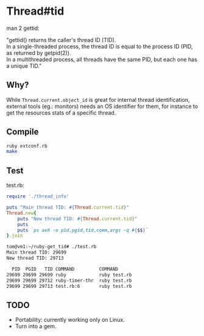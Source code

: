 # Thread#tid

man 2 gettid:

"gettid()  returns  the caller's thread ID (TID).  
In a single-threaded process, the thread ID is equal to the process ID (PID, as returned by getpid(2)).  
In a multithreaded process, all threads have the same PID, but each one has a unique TID."

## Why?

While `Thread.current.object_id` is great for internal thread identification, external tools (eg.: monitors) needs an OS identifier for them, for instance to get the resources stats of a specific thread.

## Compile
```bash
ruby extconf.rb
make
```

## Test

test.rb:
```ruby
require './thread_info'

puts "Main thread TID: #{Thread.current.tid}"
Thread.new{
    puts "New thread TID: #{Thread.current.tid}"
    puts
    puts `ps axH -o pid,pgid,tid,comm,args -q #{$$}`
}.join
```

```bash
tom@vm1:~/ruby-get_tid# ./test.rb
Main thread TID: 29699
New thread TID: 29713

  PID  PGID   TID COMMAND         COMMAND
29699 29699 29699 ruby            ruby test.rb
29699 29699 29712 ruby-timer-thr  ruby test.rb
29699 29699 29713 test.rb:6       ruby test.rb
```

## TODO

- Portability: currently working only on Linux.
- Turn into a gem.
